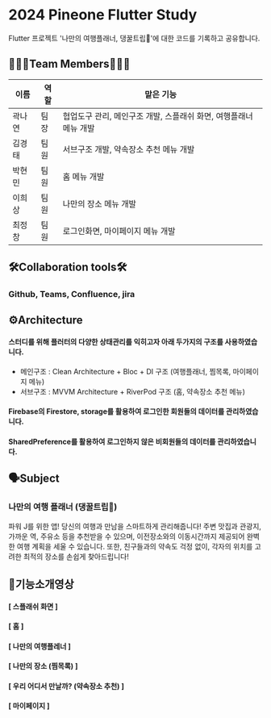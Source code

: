 # 2024 Pineone Flutter Study
Flutter 프로젝트 '나만의 여행플래너, 댕꿀트립🍯'에 대한 코드를 기록하고 공유합니다.

## 👩🏻‍💻Team Members🧑🏻‍💻
|이름|역할|맡은 기능|
|---|---|---------|
|곽나연|팀장|협업도구 관리, 메인구조 개발, 스플래쉬 화면, 여행플래너 메뉴 개발|
|김경태|팀원|서브구조 개발, 약속장소 추천 메뉴 개발|
|박현민|팀원|홈 메뉴 개발|
|이희상|팀원|나만의 장소 메뉴 개발|
|최정창|팀원|로그인화면, 마이페이지 메뉴 개발|

## 🛠Collaboration tools🛠
### Github, Teams, Confluence, jira

## ⚙️Architecture
#### 스터디를 위해 플러터의 다양한 상태관리를 익히고자 아래 두가지의 구조를 사용하였습니다.
- 메인구조 : Clean Architecture + Bloc + DI 구조 (여행플래너, 찜목록, 마이페이지 메뉴)
- 서브구조 : MVVM Architecture + RiverPod 구조 (홈, 약속장소 추천 메뉴)
#### Firebase의 Firestore, storage를 활용하여 로그인한 회원들의 데이터를 관리하였습니다.
#### SharedPreference를 활용하여 로그인하지 않은 비회원들의 데이터를 관리하였습니다.

## 🗣️Subject
### 나만의 여행 플래너 (댕꿀트립🍯)
파워 J를 위한 앱! 당신의 여행과 만남을 스마트하게 관리해줍니다! 
주변 맛집과 관광지, 가까운 역, 주유소 등을 추천받을 수 있으며, 이전장소와의 이동시간까지 제공되어 완벽한 여행 계획을 세울 수 있습니다.
또한, 친구들과의 약속도 걱정 없이, 각자의 위치를 고려한 최적의 장소를 손쉽게 찾아드립니다!


## 📲기능소개영상
#### [ 스플래쉬 화면 ]

#### [ 홈 ]

#### [ 나만의 여행플레너 ]

#### [ 나만의 장소 (찜목록) ]

#### [ 우리 어디서 만날까? (약속장소 추천) ]

#### [ 마이페이지 ]
